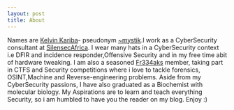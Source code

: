```yaml
---
layout: post
title: About
---
```


Names are [Kelvin Kariba](https://www.linkedin.com/in/kelvin-karibah/)- pseudonym [~mystik](https://twitter.com/Mystik_kev).I work as a CyberSecurity consultant at [SilensecAfrica](https://www.linkedin.com/company/silensec-group/mycompany/). I wear many hats in a CyberSecurity context i.e DFIR and incidence responder,Offensive Security and in my free time abit of hardware tweaking. I am also a seasoned [Fr334aks](https://twitter.com/fr334aks) member, taking part in CTFS and Security competitions where i love to tackle forensics, OSINT,Machine and Reverse-engineering problems. Aside from my CyberSecurity passions, I have also graduated as a Biochemist with molecular biology. My Aspirations are to learn and teach everything Security, so i am humbled to have you the reader on my blog.
Enjoy :)
